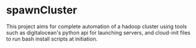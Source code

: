 # spawnCluster
This project aims for complete automation of a hadoop cluster using tools such as digitalocean's python api for launching servers, and cloud-init files to run bash install scripts at initiation. 
